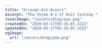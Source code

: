 ```yaml
---
title: "Arrange-Act-Assert"
excerpt: "The three A's of Unit testing "
coverImage: "/assets/blog/aaa.png"
createdOn: "2020-03-17T05:35:07.322Z"
updatedOn: "2020-03-17T05:35:07.322Z"
ogImage:
  url: "/assets/blog/pom.png"
---
```

